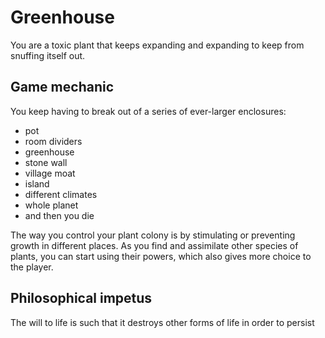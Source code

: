 # Greenhouse

You are a toxic plant that keeps expanding and expanding to keep from snuffing
itself out.

## Game mechanic

You keep having to break out of a series of ever-larger enclosures:
- pot
- room dividers
- greenhouse
- stone wall
- village moat
- island
- different climates
- whole planet
- and then you die

The way you control your plant colony is by stimulating or preventing growth in
different places. As you find and assimilate other species of plants, you can
start using their powers, which also gives more choice to the player.

## Philosophical impetus

The will to life is such that it destroys other forms of life in order to
persist
